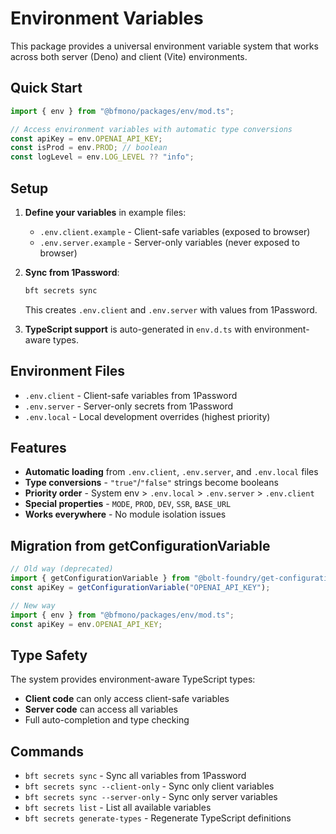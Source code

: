 # Environment Variables

This package provides a universal environment variable system that works across
both server (Deno) and client (Vite) environments.

## Quick Start

```typescript
import { env } from "@bfmono/packages/env/mod.ts";

// Access environment variables with automatic type conversions
const apiKey = env.OPENAI_API_KEY;
const isProd = env.PROD; // boolean
const logLevel = env.LOG_LEVEL ?? "info";
```

## Setup

1. **Define your variables** in example files:
   - `.env.client.example` - Client-safe variables (exposed to browser)
   - `.env.server.example` - Server-only variables (never exposed to browser)

2. **Sync from 1Password**:
   ```bash
   bft secrets sync
   ```
   This creates `.env.client` and `.env.server` with values from 1Password.

3. **TypeScript support** is auto-generated in `env.d.ts` with environment-aware
   types.

## Environment Files

- `.env.client` - Client-safe variables from 1Password
- `.env.server` - Server-only secrets from 1Password
- `.env.local` - Local development overrides (highest priority)

## Features

- **Automatic loading** from `.env.client`, `.env.server`, and `.env.local`
  files
- **Type conversions** - `"true"`/`"false"` strings become booleans
- **Priority order** - System env > `.env.local` > `.env.server` > `.env.client`
- **Special properties** - `MODE`, `PROD`, `DEV`, `SSR`, `BASE_URL`
- **Works everywhere** - No module isolation issues

## Migration from getConfigurationVariable

```typescript
// Old way (deprecated)
import { getConfigurationVariable } from "@bolt-foundry/get-configuration-var";
const apiKey = getConfigurationVariable("OPENAI_API_KEY");

// New way
import { env } from "@bfmono/packages/env/mod.ts";
const apiKey = env.OPENAI_API_KEY;
```

## Type Safety

The system provides environment-aware TypeScript types:

- **Client code** can only access client-safe variables
- **Server code** can access all variables
- Full auto-completion and type checking

## Commands

- `bft secrets sync` - Sync all variables from 1Password
- `bft secrets sync --client-only` - Sync only client variables
- `bft secrets sync --server-only` - Sync only server variables
- `bft secrets list` - List all available variables
- `bft secrets generate-types` - Regenerate TypeScript definitions
